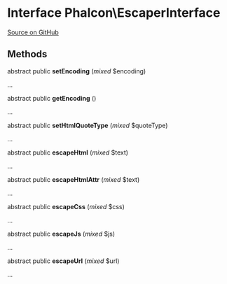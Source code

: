 # Interface **Phalcon\\EscaperInterface**

<a href="https://github.com/phalcon/cphalcon/blob/master/phalcon/escaperinterface.zep" class="btn btn-default btn-sm">Source on GitHub</a>

## Methods
abstract public  **setEncoding** (*mixed* $encoding)

...


abstract public  **getEncoding** ()

...


abstract public  **setHtmlQuoteType** (*mixed* $quoteType)

...


abstract public  **escapeHtml** (*mixed* $text)

...


abstract public  **escapeHtmlAttr** (*mixed* $text)

...


abstract public  **escapeCss** (*mixed* $css)

...


abstract public  **escapeJs** (*mixed* $js)

...


abstract public  **escapeUrl** (*mixed* $url)

...


